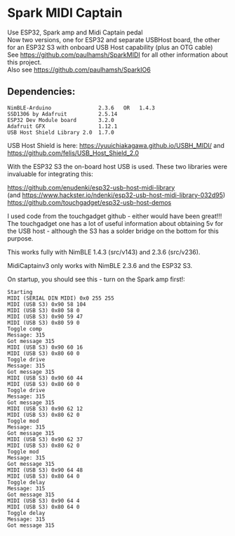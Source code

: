 # Spark MIDI Captain

Use ESP32, Spark amp and Midi Captain pedal       
Now two versions, one for ESP32 and separate USBHost board, the other for an ESP32 S3 with onboard USB Host capability (plus an OTG cable)     
See https://github.com/paulhamsh/SparkMIDI for all other information about this project.   
Also see https://github.com/paulhamsh/SparkIO6   
    
## Dependencies:

```
NimBLE-Arduino               2.3.6   OR   1.4.3                     
SSD1306 by Adafruit          2.5.14     
ESP32 Dev Module board       3.2.0   
Adafruit GFX                 1.12.1
USB Host Shield Library 2.0  1.7.0   
```

USB Host Shield is here: https://yuuichiakagawa.github.io/USBH_MIDI/  and  https://github.com/felis/USB_Host_Shield_2.0        

With the ESP32 S3 the on-board host USB is used. These two libraries were invaluable for integrating this:

https://github.com/enudenki/esp32-usb-host-midi-library   
(and https://www.hackster.io/ndenki/esp32-usb-host-midi-library-032d95)  
https://github.com/touchgadget/esp32-usb-host-demos    

I used code from the touchgadget github - either would have been great!!!   
The touchgadget one has a lot of useful information about obtaining 5v for the USB host - although the S3 has a solder bridge on the bottom for this purpose.    



This works fully with NimBLE 1.4.3 (src/v143) and 2.3.6 (src/v236).    

MidiCaptainv3 only works with NimBLE 2.3.6 and the ESP32 S3.
  

On startup, you should see this - turn on the Spark amp first!:     

```
Starting
MIDI (SERIAL DIN MIDI) 0x0 255 255
MIDI (USB S3) 0x90 58 104
MIDI (USB S3) 0x80 58 0
MIDI (USB S3) 0x90 59 47
MIDI (USB S3) 0x80 59 0
Toggle comp
Message: 315
Got message 315
MIDI (USB S3) 0x90 60 16
MIDI (USB S3) 0x80 60 0
Toggle drive
Message: 315
Got message 315
MIDI (USB S3) 0x90 60 44
MIDI (USB S3) 0x80 60 0
Toggle drive
Message: 315
Got message 315
MIDI (USB S3) 0x90 62 12
MIDI (USB S3) 0x80 62 0
Toggle mod
Message: 315
Got message 315
MIDI (USB S3) 0x90 62 37
MIDI (USB S3) 0x80 62 0
Toggle mod
Message: 315
Got message 315
MIDI (USB S3) 0x90 64 48
MIDI (USB S3) 0x80 64 0
Toggle delay
Message: 315
Got message 315
MIDI (USB S3) 0x90 64 4
MIDI (USB S3) 0x80 64 0
Toggle delay
Message: 315
Got message 315
```















